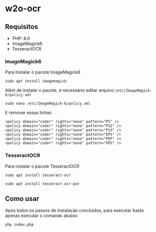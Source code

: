 # w2o-ocr

## Requisitos

- PHP: 8.0
- ImageMagick6
- TesseractOCR

### ImageMagick6
Para Instalar o pacote ImageMagick6
```
sudo apt install imagemagick
```

Além de instalar o pacote, é necessário editar arquivo `/etc/ImageMagick-6/policy.xml`

```
sudo nano /etc/ImageMagick-6/policy.xml
```

E remover essas linhas

```
<policy domain="coder" rights="none" pattern="PS" />
<policy domain="coder" rights="none" pattern="PS2" />
<policy domain="coder" rights="none" pattern="PS3" />
<policy domain="coder" rights="none" pattern="EPS" />
<policy domain="coder" rights="none" pattern="PDF" />
<policy domain="coder" rights="none" pattern="XPS" />
```

### TesseractOCR
Para instalar o pacote TesseractOCR
```
sudo apt install tesseract-ocr
```
```
sudo apt install tesseract-ocr-por
```

## Como usar

Após todos os passos de instalação concluídos, para executar basta apenas executar o comando abaixo:
```
php index.php
```